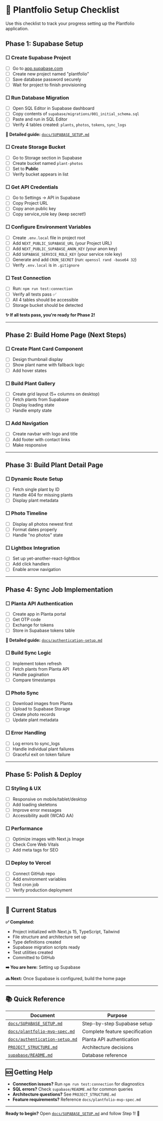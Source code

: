 # 🚀 Plantfolio Setup Checklist

Use this checklist to track your progress setting up the Plantfolio application.

## Phase 1: Supabase Setup

### ☐ Create Supabase Project
- [ ] Go to [app.supabase.com](https://app.supabase.com)
- [ ] Create new project named "plantfolio"
- [ ] Save database password securely
- [ ] Wait for project to finish provisioning

### ☐ Run Database Migration
- [ ] Open SQL Editor in Supabase dashboard
- [ ] Copy contents of `supabase/migrations/001_initial_schema.sql`
- [ ] Paste and run in SQL Editor
- [ ] Verify 4 tables created: `plants`, `photos`, `tokens`, `sync_logs`

**📖 Detailed guide:** [`docs/SUPABASE_SETUP.md`](docs/SUPABASE_SETUP.md)

### ☐ Create Storage Bucket
- [ ] Go to Storage section in Supabase
- [ ] Create bucket named `plant-photos`
- [ ] Set to **Public**
- [ ] Verify bucket appears in list

### ☐ Get API Credentials
- [ ] Go to Settings → API in Supabase
- [ ] Copy Project URL
- [ ] Copy anon public key
- [ ] Copy service_role key (keep secret!)

### ☐ Configure Environment Variables
- [ ] Create `.env.local` file in project root
- [ ] Add `NEXT_PUBLIC_SUPABASE_URL` (your Project URL)
- [ ] Add `NEXT_PUBLIC_SUPABASE_ANON_KEY` (your anon key)
- [ ] Add `SUPABASE_SERVICE_ROLE_KEY` (your service role key)
- [ ] Generate and add `CRON_SECRET` (run: `openssl rand -base64 32`)
- [ ] Verify `.env.local` is in `.gitignore`

### ☐ Test Connection
- [ ] Run: `npm run test:connection`
- [ ] Verify all tests pass ✅
- [ ] All 4 tables should be accessible
- [ ] Storage bucket should be detected

**✨ If all tests pass, you're ready for Phase 2!**

---

## Phase 2: Build Home Page (Next Steps)

### ☐ Create Plant Card Component
- [ ] Design thumbnail display
- [ ] Show plant name with fallback logic
- [ ] Add hover states

### ☐ Build Plant Gallery
- [ ] Create grid layout (5+ columns on desktop)
- [ ] Fetch plants from Supabase
- [ ] Display loading state
- [ ] Handle empty state

### ☐ Add Navigation
- [ ] Create navbar with logo and title
- [ ] Add footer with contact links
- [ ] Make responsive

---

## Phase 3: Build Plant Detail Page

### ☐ Dynamic Route Setup
- [ ] Fetch single plant by ID
- [ ] Handle 404 for missing plants
- [ ] Display plant metadata

### ☐ Photo Timeline
- [ ] Display all photos newest first
- [ ] Format dates properly
- [ ] Handle "no photos" state

### ☐ Lightbox Integration
- [ ] Set up yet-another-react-lightbox
- [ ] Add click handlers
- [ ] Enable arrow navigation

---

## Phase 4: Sync Job Implementation

### ☐ Planta API Authentication
- [ ] Create app in Planta portal
- [ ] Get OTP code
- [ ] Exchange for tokens
- [ ] Store in Supabase tokens table

**📖 Detailed guide:** [`docs/authentication-setup.md`](docs/authentication-setup.md)

### ☐ Build Sync Logic
- [ ] Implement token refresh
- [ ] Fetch plants from Planta API
- [ ] Handle pagination
- [ ] Compare timestamps

### ☐ Photo Sync
- [ ] Download images from Planta
- [ ] Upload to Supabase Storage
- [ ] Create photo records
- [ ] Update plant metadata

### ☐ Error Handling
- [ ] Log errors to sync_logs
- [ ] Handle individual plant failures
- [ ] Graceful exit on token failure

---

## Phase 5: Polish & Deploy

### ☐ Styling & UX
- [ ] Responsive on mobile/tablet/desktop
- [ ] Add loading skeletons
- [ ] Improve error messages
- [ ] Accessibility audit (WCAG AA)

### ☐ Performance
- [ ] Optimize images with Next.js Image
- [ ] Check Core Web Vitals
- [ ] Add meta tags for SEO

### ☐ Deploy to Vercel
- [ ] Connect GitHub repo
- [ ] Add environment variables
- [ ] Test cron job
- [ ] Verify production deployment

---

## 🎯 Current Status

**✅ Completed:**
- Project initialized with Next.js 15, TypeScript, Tailwind
- File structure and architecture set up
- Type definitions created
- Supabase migration scripts ready
- Test utilities created
- Committed to GitHub

**➡️ You are here:** Setting up Supabase

**🔜 Next:** Once Supabase is configured, build the home page

---

## 📚 Quick Reference

| Document | Purpose |
|----------|---------|
| [`docs/SUPABASE_SETUP.md`](docs/SUPABASE_SETUP.md) | Step-by-step Supabase setup |
| [`docs/plantfolio-mvp-spec.md`](docs/plantfolio-mvp-spec.md) | Complete feature specification |
| [`docs/authentication-setup.md`](docs/authentication-setup.md) | Planta API authentication |
| [`PROJECT_STRUCTURE.md`](PROJECT_STRUCTURE.md) | Architecture decisions |
| [`supabase/README.md`](supabase/README.md) | Database reference |

## 🆘 Getting Help

- **Connection issues?** Run `npm run test:connection` for diagnostics
- **SQL errors?** Check `supabase/README.md` for common queries
- **Architecture questions?** See `PROJECT_STRUCTURE.md`
- **Feature requirements?** Reference `docs/plantfolio-mvp-spec.md`

---

**Ready to begin?** Open [`docs/SUPABASE_SETUP.md`](docs/SUPABASE_SETUP.md) and follow Step 1! 🚀

